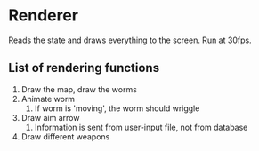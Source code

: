 
# Renderer

Reads the state and draws everything to the screen. Run at 30fps.

## List of rendering functions

1. Draw the map, draw the worms
2. Animate worm
   1. If worm is 'moving', the worm should wriggle
3. Draw aim arrow
   1. Information is sent from user-input file, not from database
4. Draw different weapons
